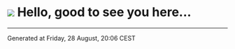 <h1>
    <img src="https://emojis.slackmojis.com/emojis/images/1499366064/2576/amiag.gif?1499366064">
    Hello, good to see you here...
</h1>

<hr>
Generated at Friday, 28 August, 20:06 CEST

